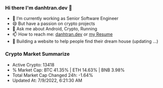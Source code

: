 ### Hi there I'm danhtran.dev 👋

- 🔭 I’m currently working as Senior Software Engineer
- 😄 But have a passion on crypto projects
- 💬 Ask me about Android, Crypto, Running 
- 📫 How to reach me: <a href="https://danhtran.dev" target="_blank">danhtran.dev</a> or <a href="Developer-Resume.pdf" target="_blank">my Resume</a>
- 🌱 Building a website to help people find their dream house (updating ...)

### Crypto Market Summarize
- Active Crypto: 13418
- % Market Cap: BTC 41.35% | ETH 14.63% | BNB 3.98%
- Total Market Cap Changed 24h: -1.64%
- Updated At: 7/9/2022, 6:21:30 AM
